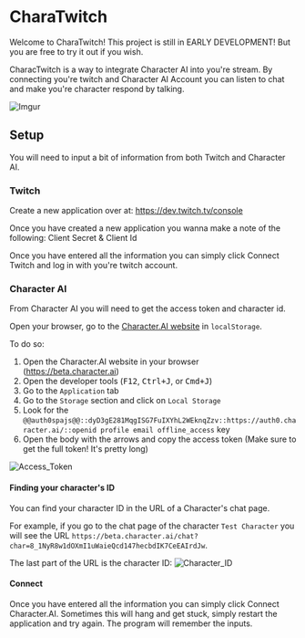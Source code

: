 # CharaTwitch

Welcome to CharaTwitch! This project is still in EARLY DEVELOPMENT! But you are free to try it out if you wish.

CharacTwitch is a way to integrate Character AI into you're stream. By connecting you're twitch and Character AI Account you can listen to chat and make you're character respond by talking.

![Imgur](https://i.imgur.com/qQ3KZua.png)

## Setup

You will need to input a bit of information from both Twitch and Character AI. 

### Twitch

Create a new application over at: https://dev.twitch.tv/console

Once you have created a new application you wanna make a note of the following: Client Secret & Client Id

Once you have entered all the information you can simply click Connect Twitch and log in with you're twitch account.

### Character AI

From Character AI you will need to get the access token and character id.

Open your browser, go to the [Character.AI website](https://character.ai) in `localStorage`.

To do so:
1. Open the Character.AI website in your browser (https://beta.character.ai)
2. Open the developer tools (<kbd>F12</kbd>, <kbd>Ctrl+J</kbd>, or <kbd>Cmd+J</kbd>)
3. Go to the `Application` tab
4. Go to the `Storage` section and click on `Local Storage`
5. Look for the `@@auth0spajs@@::dyD3gE281MqgISG7FuIXYhL2WEknqZzv::https://auth0.character.ai/::openid profile email offline_access` key
6. Open the body with the arrows and copy the access token (Make sure to get the full token! It's pretty long)

![Access_Token](https://i.imgur.com/09Q9mLe.png)

#### Finding your character's ID

You can find your character ID in the URL of a Character's chat page.

For example, if you go to the chat page of the character `Test Character` you will see the URL `https://beta.character.ai/chat?char=8_1NyR8w1dOXmI1uWaieQcd147hecbdIK7CeEAIrdJw`.

The last part of the URL is the character ID:
![Character_ID](https://i.imgur.com/nd86fN4.png)

#### Connect

Once you have entered all the information you can simply click Connect Character.AI. Sometimes this will hang and get stuck, simply restart the application and try again. The program will remember the inputs.
